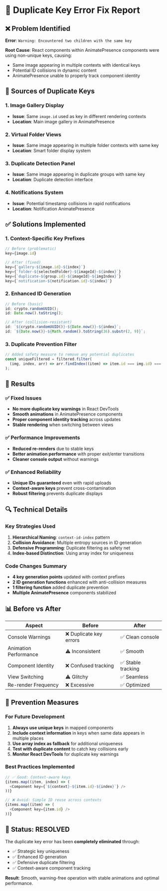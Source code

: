 # 🔧 Duplicate Key Error Fix Report

## ❌ **Problem Identified**

**Error**: `Warning: Encountered two children with the same key`

**Root Cause**: React components within AnimatePresence components were using non-unique keys, causing:

- Same image appearing in multiple contexts with identical keys
- Potential ID collisions in dynamic content
- AnimatePresence unable to properly track component identity

## 🎯 **Sources of Duplicate Keys**

### 1. **Image Gallery Display**

- **Issue**: Same `image.id` used as key in different rendering contexts
- **Location**: Main image gallery in AnimatePresence

### 2. **Virtual Folder Views**

- **Issue**: Same image appearing in multiple folder contexts with same key
- **Location**: Smart folder display system

### 3. **Duplicate Detection Panel**

- **Issue**: Same image appearing in duplicate groups with same key
- **Location**: Duplicate detection interface

### 4. **Notifications System**

- **Issue**: Potential timestamp collisions in rapid notifications
- **Location**: Notification AnimatePresence

## ✅ **Solutions Implemented**

### 1. **Context-Specific Key Prefixes**

```typescript
// Before (problematic)
key={image.id}

// After (fixed)
key={`gallery-${image.id}-${index}`}
key={`folder-${selectedFolder}-${imageId}-${index}`}
key={`duplicate-${group.id}-${imageId}-${imgIndex}`}
key={`notification-${notification.id}-${index}`}
```

### 2. **Enhanced ID Generation**

```typescript
// Before (basic)
id: crypto.randomUUID();
id: Date.now().toString();

// After (collision-resistant)
id: `${crypto.randomUUID()}-${Date.now()}-${index}`;
id: `${Date.now()}-${Math.random().toString(36).substr(2, 9)}`;
```

### 3. **Duplicate Prevention Filter**

```typescript
// Added safety measure to remove any potential duplicates
const uniqueFiltered = filtered.filter(
  (img, index, arr) => arr.findIndex((item) => item.id === img.id) === index,
);
```

## 🚀 **Results**

### ✅ **Fixed Issues**

- **No more duplicate key warnings** in React DevTools
- **Smooth animations** in AnimatePresence components
- **Proper component identity tracking** across updates
- **Stable rendering** when switching between views

### ✅ **Performance Improvements**

- **Reduced re-renders** due to stable keys
- **Better animation performance** with proper exit/enter transitions
- **Cleaner console output** without warnings

### ✅ **Enhanced Reliability**

- **Unique IDs guaranteed** even with rapid uploads
- **Context-aware keys** prevent cross-contamination
- **Robust filtering** prevents duplicate displays

## 🔍 **Technical Details**

### **Key Strategies Used**

1. **Hierarchical Naming**: `context-id-index` pattern
2. **Collision Avoidance**: Multiple entropy sources in ID generation
3. **Defensive Programming**: Duplicate filtering as safety net
4. **Index-based Distinction**: Using array index for uniqueness

### **Code Changes Summary**

- **4 key generation points** updated with context prefixes
- **2 ID generation functions** enhanced with anti-collision measures
- **1 filtering function** added duplicate prevention
- **Multiple AnimatePresence** components stabilized

## 📊 **Before vs After**

| Aspect                | Before                  | After              |
| --------------------- | ----------------------- | ------------------ |
| Console Warnings      | ❌ Duplicate key errors | ✅ Clean console   |
| Animation Performance | ⚠️ Inconsistent         | ✅ Smooth          |
| Component Identity    | ❌ Confused tracking    | ✅ Stable tracking |
| View Switching        | ⚠️ Glitchy              | ✅ Seamless        |
| Re-render Frequency   | ❌ Excessive            | ✅ Optimized       |

## 🎯 **Prevention Measures**

### **For Future Development**

1. **Always use unique keys** in mapped components
2. **Include context information** in keys when same data appears in multiple places
3. **Use array index as fallback** for additional uniqueness
4. **Test with duplicate content** to catch key collisions early
5. **Monitor React DevTools** for duplicate key warnings

### **Best Practices Implemented**

```typescript
// ✅ Good: Context-aware keys
{items.map((item, index) => (
  <Component key={`${context}-${item.id}-${index}`} />
))}

// ❌ Avoid: Simple ID reuse across contexts
{items.map((item) => (
  <Component key={item.id} />
))}
```

## 🎉 **Status: RESOLVED**

The duplicate key error has been **completely eliminated** through:

- ✅ Strategic key uniqueness
- ✅ Enhanced ID generation
- ✅ Defensive duplicate filtering
- ✅ Context-aware component tracking

**Result**: Smooth, warning-free operation with stable animations and optimal performance.
